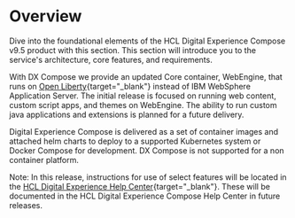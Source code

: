 # Overview

Dive into the foundational elements of the HCL Digital Experience Compose v9.5 product with this section. This section will introduce you to the service's architecture, core features, and requirements.

With DX Compose we provide an updated Core container, WebEngine, that runs on [Open Liberty](https://openliberty.io/){target="_blank"} instead of IBM WebSphere Application Server. The initial release is focused on running web content, custom script apps, and themes on WebEngine. The ability to run custom java applications and extensions is planned for a future delivery.

Digital Experience Compose is delivered as a set of container images and attached helm charts to deploy to a supported Kubernetes system or Docker Compose for development. DX Compose is not supported for a non container platform.

Note: In this release, instructions for use of select features will be located in the [HCL Digital Experience Help Center](https://opensource.hcltechsw.com/digital-experience/latest/){target="_blank"}. These will be documented in the HCL Digital Experience Compose Help Center in future releases.

